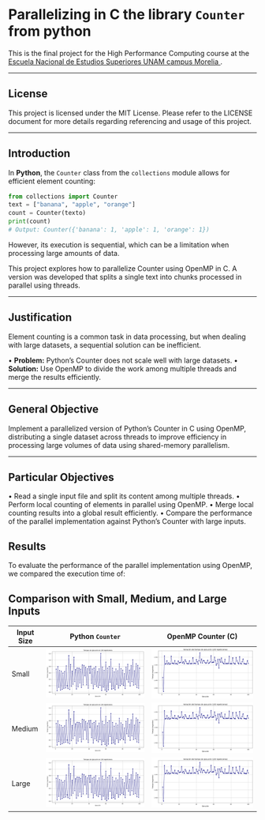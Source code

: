 # **Parallelizing in C the library `Counter` from python**

This is the final project for the High Performance Computing course at the [<ins>Escuela Nacional de Estudios Superiores UNAM campus Morelia </ins>](https://www.enesmorelia.unam.mx).

---

## License
This project is licensed under the MIT License. Please refer to the LICENSE document for more details regarding referencing and usage of this project.

---

## **Introduction**  
In **Python**, the `Counter` class from the `collections` module allows for efficient element counting:
```python
from collections import Counter  
text = ["banana", "apple", "orange"] 
count = Counter(texto)  
print(count)  
# Output: Counter({'banana': 1, 'apple': 1, 'orange': 1})
```   
However, its execution is sequential, which can be a limitation when processing large amounts of data.

This project explores how to parallelize Counter using OpenMP in C. A version was developed that splits a single text into chunks processed in parallel using threads.

---

## **Justification**  
Element counting is a common task in data processing, but when dealing with large datasets, a sequential solution can be inefficient.

• **Problem:** Python’s Counter does not scale well with large datasets.
• **Solution:** Use OpenMP to divide the work among multiple threads and merge the results efficiently.

---

## **General Objective**  
Implement a parallelized version of Python’s Counter in C using OpenMP, distributing a single dataset across threads to improve efficiency in processing large volumes of data using shared-memory parallelism.

---

## **Particular Objectives**  
• Read a single input file and split its content among multiple threads.
• Perform local counting of elements in parallel using OpenMP.
• Merge local counting results into a global result efficiently.
• Compare the performance of the parallel implementation against Python’s Counter with large inputs.

## **Results**
To evaluate the performance of the parallel implementation using OpenMP, we compared the execution time of:

##  Comparison with Small, Medium, and Large Inputs

| Input Size | Python `Counter` | OpenMP Counter (C) |
|------------|------------------|--------------------|
| Small      | ![Python Small](results/python.png) | ![OpenMP Small](results/c.png) |
| Medium     | ![Python Medium](results/python.png) | ![OpenMP Medium](results/c.png) |
| Large      | ![Python Large](results/python.png) | ![OpenMP Large](results/c.png) |

